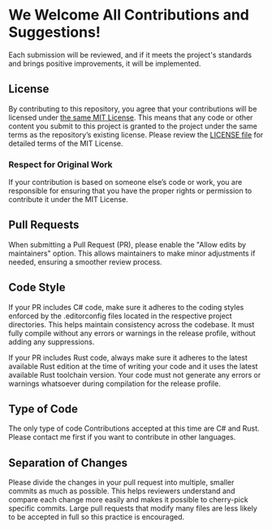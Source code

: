 # We Welcome All Contributions and Suggestions!

Each submission will be reviewed, and if it meets the project's standards and brings positive improvements, it will be implemented.

## License

By contributing to this repository, you agree that your contributions will be licensed under [the same MIT License](https://github.com/HotCakeX/Harden-Windows-Security/blob/main/LICENSE). This means that any code or other content you submit to this project is granted to the project under the same terms as the repository’s existing license. Please review the [LICENSE file](https://github.com/HotCakeX/Harden-Windows-Security/blob/main/LICENSE) for detailed terms of the MIT License.

### Respect for Original Work

If your contribution is based on someone else’s code or work, you are responsible for ensuring that you have the proper rights or permission to contribute it under the MIT License.

## Pull Requests

When submitting a Pull Request (PR), please enable the "Allow edits by maintainers" option. This allows maintainers to make minor adjustments if needed, ensuring a smoother review process.

## Code Style

If your PR includes C# code, make sure it adheres to the coding styles enforced by the .editorconfig files located in the respective project directories. This helps maintain consistency across the codebase. It must fully compile without any errors or warnings in the release profile, without adding any suppressions.

If your PR includes Rust code, always make sure it adheres to the latest available Rust edition at the time of writing your code and it uses the latest available Rust toolchain version. Your code must not generate any errors or warnings whatsoever during compilation for the release profile.

## Type of Code

The only type of code Contributions accepted at this time are C# and Rust. Please contact me first if you want to contribute in other languages.

## Separation of Changes

Please divide the changes in your pull request into multiple, smaller commits as much as possible. This helps reviewers understand and compare each change more easily and makes it possible to cherry-pick specific commits. Large pull requests that modify many files are less likely to be accepted in full so this practice is encouraged.
